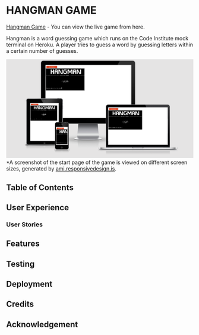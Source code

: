 # HANGMAN GAME
[Hangman Game](https://hangman-game-2021.herokuapp.com/) - You can view the live game from here.

Hangman is a word guessing game which runs on the Code Institute mock terminal on Heroku. A player tries to guess a word by guessing letters within a certain number of guesses.

![The game viewed on different screen sizes](screenshots/responsiveindex.png)
*A screenshot of the start page of the game is viewed on different screen sizes, generated by [ami.responsivedesign.is](http://ami.responsivedesign.is/).

## Table of Contents

## User Experience
### User Stories

## Features

## Testing

## Deployment

## Credits

## Acknowledgement